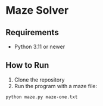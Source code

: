# Maze Solver

## Requirements
- Python 3.11 or newer

## How to Run
1. Clone the repository
2. Run the program with a maze file:

```bash
python maze.py maze-one.txt
